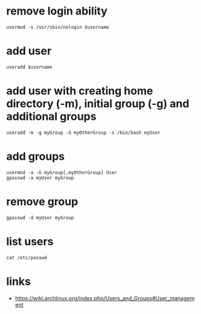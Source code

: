 # remove login ability

    usermod -s /usr/sbin/nologin $username

# add user

    useradd $username

# add user with creating home directory (-m), initial group (-g) and additional groups

    useradd -m -g myGroup -G myOtherGroup -s /bin/bash myUser

# add groups

    usermod -a -G myGroup[,myOtherGroup] User
    gpasswd -a myUser myGroup

# remove group

    gpasswd -d myUser myGroup

# list users

    cat /etc/passwd

# links

* https://wiki.archlinux.org/index.php/Users_and_Groups#User_management
